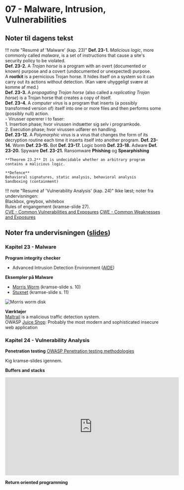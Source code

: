 # 07 - Malware, Intrusion, Vulnerabilities

## Noter til dagens tekst

!!! note "Resumé af 'Malware' (kap. 23)"
    **Def. 23-1.** *Malicious logic*, more commonly called *malware*, is a set of instructions that cause a site's security policy to be violated.   
    **Def. 23-2.** A *Trojan horse* is a program with an overt (documented or known) purpose and a covert (undocumented or unexpected) purpose.   
    A **rootkit** is a pernicious Trojan horse. It hides itself on a system so it can carry out its actions without detection. (Kan være uhyggeligt svære at komme af med.)   
    **Def. 23-3.** A *propagating Trojan horse* (also called a *replicating Trojan horse*) is a Trojan horse that creates a copy of itself.   
    **Def. 23-4.** A *computer virus* is a program that inserts (a possibly transformed version of) itself into one or more files and then performs some (possibly null) action.   
      - Virusser opererer i to faser:   
        1. Insertion phase; hvor virussen indsætter sig selv i programkode.   
        2. Execution phase; hvor virussen udfører en handling.   
    **Def. 23-12.** A *Polymorphic* virus is a virus that changes the form of its decryption routine each time it inserts itself into another program.
    **Def. 23-14.** Worm
    **Def. 23-15.** Bot
    **Def. 23-17.** Logic bomb
    **Def. 23-18.** Adware
    **Def. 23-20.** Spyware
    **Def. 23-21.** Ransomware
    **Phishing** og **Spearphishing**

    **Theorem 23.2** It is undecidable whether an arbitrary program contains a malicious logic.

    **Defence**
    Behavioral signatures, static analysis, behavioral analysis    
    Sandboxing (containment)

!!! note "Resumé af 'Vulnerability Analysis' (kap. 24)"
    Ikke læst; noter fra undervisningen:   
    Blackbox, greybox, whitebox   
    Rules of engangement (kramse-slide 27).   
    [CVE - Common Vulnerabilities and Exposures](https://en.wikipedia.org/wiki/Common_Vulnerabilities_and_Exposures)
    [CWE - Common Weaknesses and Exposures](https://en.wikipedia.org/wiki/Common_Weakness_Enumeration)


## Noter fra undervisningen ([slides](https://github.com/kramse/security-courses/blob/master/courses/system-and-software/system-security/7-malware-intrusion-vulnerabilities.pdf))

### Kapitel 23 - Malware

**Program integrity checker**   
- Advanced Intrusion Detection Environment ([AIDE](https://en.wikipedia.org/wiki/Advanced_Intrusion_Detection_Environment))

**Eksempler på Malware**   
- [Morris Worm](https://en.wikipedia.org/wiki/Morris_worm) (kramse-slide s. 10)   
- [Stuxnet](https://en.wikipedia.org/wiki/Stuxnet) (kramse-slide s. 11)   

![Morris worm disk](https://upload.wikimedia.org/wikipedia/commons/b/b6/Morris_Worm.jpg )

**Værktøjer**   
[Maltrail](https://github.com/stamparm/MalTrail) is a malicious traffic detection system.   
OWASP [Juice Shop](https://github.com/bkimminich/juice-shop): Probably the most modern and sophisticated insecure web application

### Kapitel 24 - Vulnerability Analysis

**Penetration testing**
[OWASP Penetration testing methodologies](https://www.owasp.org/index.php/Penetration_testing_methodologies)

Kig kramse-slides igennem.

**Buffers and stacks**
<center><iframe width="560" height="315" src="https://www.youtube.com/embed/1S0aBV-Waeo" frameborder="0" allow="accelerometer; autoplay; encrypted-media; gyroscope; picture-in-picture" allowfullscreen></iframe></center>

**Return oriented programming**

